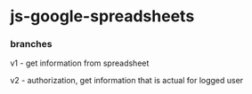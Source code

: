 # js-google-spreadsheets

###  branches

v1 - get information from spreadsheet

v2 - authorization, get information that is actual for logged user
